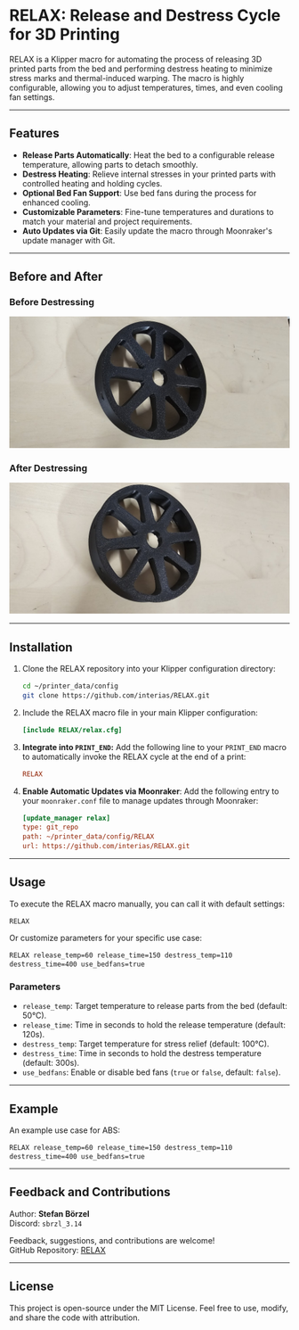 
# RELAX: Release and Destress Cycle for 3D Printing

RELAX is a Klipper macro for automating the process of releasing 3D printed parts from the bed and performing destress heating to minimize stress marks and thermal-induced warping. The macro is highly configurable, allowing you to adjust temperatures, times, and even cooling fan settings.

---

## Features

- **Release Parts Automatically**: Heat the bed to a configurable release temperature, allowing parts to detach smoothly.
- **Destress Heating**: Relieve internal stresses in your printed parts with controlled heating and holding cycles.
- **Optional Bed Fan Support**: Use bed fans during the process for enhanced cooling.
- **Customizable Parameters**: Fine-tune temperatures and durations to match your material and project requirements.
- **Auto Updates via Git**: Easily update the macro through Moonraker's update manager with Git.

---

## Before and After

### Before Destressing
![Before Destressing](images/before.jpg)

### After Destressing
![After Destressing](images/after.jpg)

---

## Installation

1. Clone the RELAX repository into your Klipper configuration directory:
   ```bash
   cd ~/printer_data/config
   git clone https://github.com/interias/RELAX.git
   ```

2. Include the RELAX macro file in your main Klipper configuration:
   ```ini
   [include RELAX/relax.cfg]
   ```

3. **Integrate into `PRINT_END`:** Add the following line to your `PRINT_END` macro to automatically invoke the RELAX cycle at the end of a print:
   ```ini
   RELAX
   ```

4. **Enable Automatic Updates via Moonraker**:
   Add the following entry to your `moonraker.conf` file to manage updates through Moonraker:
   ```ini
   [update_manager relax]
   type: git_repo
   path: ~/printer_data/config/RELAX
   url: https://github.com/interias/RELAX.git
   ```

---

## Usage

To execute the RELAX macro manually, you can call it with default settings:
```gcode
RELAX
```

Or customize parameters for your specific use case:
```gcode
RELAX release_temp=60 release_time=150 destress_temp=110 destress_time=400 use_bedfans=true
```

### Parameters
- `release_temp`: Target temperature to release parts from the bed (default: 50°C).
- `release_time`: Time in seconds to hold the release temperature (default: 120s).
- `destress_temp`: Target temperature for stress relief (default: 100°C).
- `destress_time`: Time in seconds to hold the destress temperature (default: 300s).
- `use_bedfans`: Enable or disable bed fans (`true` or `false`, default: `false`).

---

## Example

An example use case for ABS:
```gcode
RELAX release_temp=60 release_time=150 destress_temp=110 destress_time=400 use_bedfans=true
```

---

## Feedback and Contributions

Author: **Stefan Börzel**  
Discord: `sbrzl_3.14`

Feedback, suggestions, and contributions are welcome!  
GitHub Repository: [RELAX](https://github.com/interias/RELAX)

---

## License

This project is open-source under the MIT License. Feel free to use, modify, and share the code with attribution.
